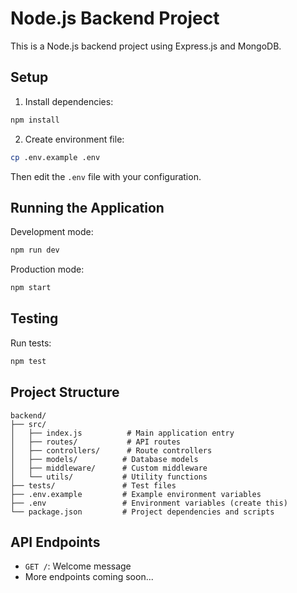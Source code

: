 # Node.js Backend Project

This is a Node.js backend project using Express.js and MongoDB.

## Setup

1. Install dependencies:

```bash
npm install
```

2. Create environment file:

```bash
cp .env.example .env
```

Then edit the `.env` file with your configuration.

## Running the Application

Development mode:

```bash
npm run dev
```

Production mode:

```bash
npm start
```

## Testing

Run tests:

```bash
npm test
```

## Project Structure

```
backend/
├── src/
│   ├── index.js          # Main application entry
│   ├── routes/           # API routes
│   ├── controllers/      # Route controllers
│   ├── models/          # Database models
│   ├── middleware/      # Custom middleware
│   └── utils/           # Utility functions
├── tests/               # Test files
├── .env.example         # Example environment variables
├── .env                 # Environment variables (create this)
└── package.json         # Project dependencies and scripts
```

## API Endpoints

- `GET /`: Welcome message
- More endpoints coming soon...
